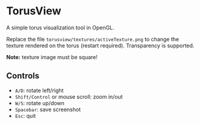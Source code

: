 # TorusView
A simple torus visualization tool in OpenGL.

Replace the file `torusview/textures/activeTexture.png` to change the texture rendered on the torus (restart required).
Transparency is supported.

**Note:** texture image must be square!

## Controls

- `A/D`: rotate left/right
- `Shift/Control` or mouse scroll: zoom in/out
- `W/S`: rotate up/down
- `Spacebar`: save screenshot
- `Esc`: quit
